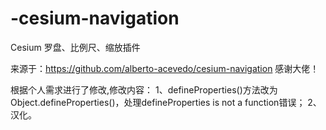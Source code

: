 # -cesium-navigation
Cesium 罗盘、比例尺、缩放插件

来源于：https://github.com/alberto-acevedo/cesium-navigation
感谢大佬！

根据个人需求进行了修改,修改内容：
1、defineProperties()方法改为Object.defineProperties()，处理defineProperties is not a function错误；
2、汉化。
